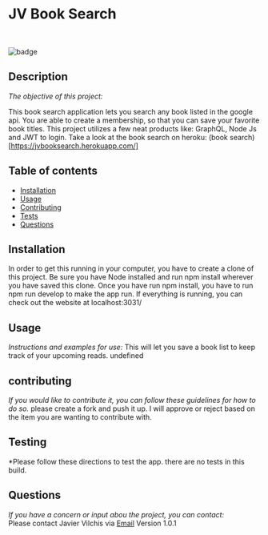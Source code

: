 # JV Book Search

<br>

![badge](https://img.shields.io/badge/license-Apache,Open-brightgreen)<br />

## Description

_The objective of this project:_

This book search application lets you search any book listed in the google api. You are able to create a membership, so that you can save your favorite book titles. This project utilizes a few neat products like: GraphQL, Node Js and JWT to login. 
Take a look at the book search on heroku: (book search)[https://jvbooksearch.herokuapp.com/]
## Table of contents

- [Installation](#installation)
- [Usage](#usage)
- [Contributing](#contributing)
- [Tests](#testing)
- [Questions](#questions)

## Installation

In order to get this running in your computer, you have to create a clone of this project. Be sure you have Node installed and run npm install wherever you have saved this clone. Once you have run npm install, you have to run npm run develop to make the app run. If everything is running, you can check out the website at localhost:3031/

## Usage

_Instructions and examples for use:_
This will let you save a book list to keep track of your upcoming reads.
undefined

## contributing

_If you would like to contribute it, you can follow these guidelines for how to do so._
please create a fork and push it up. I will approve or reject based on the item you are wanting to contribute with.

## Testing

\*Please follow these directions to test the app.
there are no tests in this build.

## Questions

_If you have a concern or input abou the project, you can contact:_
<br>
Please contact Javier Vilchis via [Email](javivilchis@gmail.com)
Version 1.0.1
